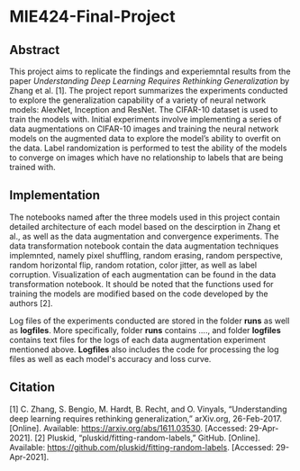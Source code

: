 # MIE424-Final-Project
## Abstract 
This project aims to replicate the findings and experiemntal results from the paper _Understanding Deep Learning Requires Rethinking Generalization_ by Zhang et al. [1]. The project report summarizes the experiments conducted to explore the generalization capability of a variety of neural network models: AlexNet, Inception and ResNet. The CIFAR-10 dataset is used to train the models with. Initial experiments involve implementing a series of data augmentations on CIFAR-10 images and training the neural network models on the augmented data to explore the model’s ability to overfit on the data. Label randomization is performed to test the ability of the models to converge on images which have no relationship to labels that are being trained with. 
## Implementation 

The notebooks named after the three models used in this project contain detailed architecture of each model based on the descirption in Zhang et al., as well as the data augmentation and convergence experiments. The data transformation notebook contain the data augmentation techniques implemnted, namely pixel shuffling, random erasing, random perspective, random horizontal flip, random rotation, color jitter, as well as label corruption. Visualization of each augmentation can be found in the data transformation notebook. It should be noted that the functions used for training the models are modified based on the code developed by the authors [2]. 

Log files of the experiments conducted are stored in the folder **runs** as well as **logfiles**. More specifically, folder **runs** contains ...., and folder **logfiles** contains text files for the logs of each data augmentation experiment mentioned above. **Logfiles** also includes the code for processing the log files as well as each model's accuracy and loss curve. 

## Citation 
[1] C. Zhang, S. Bengio, M. Hardt, B. Recht, and O. Vinyals, “Understanding deep learning requires rethinking generalization,” arXiv.org, 26-Feb-2017. [Online]. Available: https://arxiv.org/abs/1611.03530. [Accessed: 29-Apr-2021].
[2] Pluskid, “pluskid/fitting-random-labels,” GitHub. [Online]. Available: https://github.com/pluskid/fitting-random-labels. [Accessed: 29-Apr-2021].
